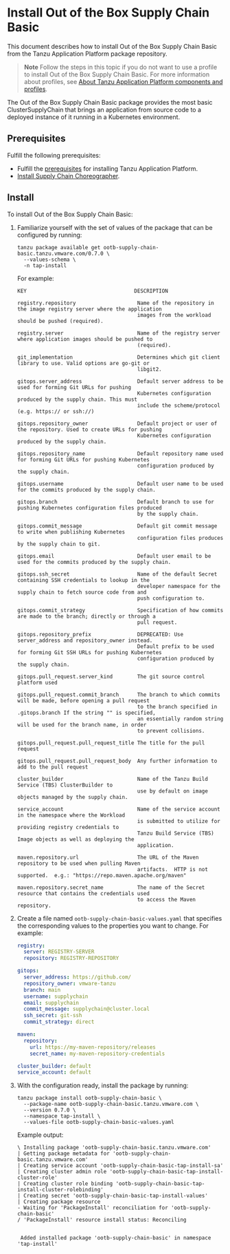 # Install Out of the Box Supply Chain Basic

This document describes how to install Out of the Box Supply Chain Basic
from the Tanzu Application Platform package repository.

> **Note** Follow the steps in this topic if you do not want to use a profile to install Out of the Box Supply Chain Basic. For more information about profiles, see [About Tanzu Application Platform components and profiles](../about-package-profiles.hbs.md).

The Out of the Box Supply Chain Basic package provides the most basic
ClusterSupplyChain that brings an application from source code to a deployed
instance of it running in a Kubernetes environment.

## <a id='ootb-sc-basic-prereqs'></a> Prerequisites

Fulfill the following prerequisites:

- Fulfill the [prerequisites](../prerequisites.md) for installing Tanzu Application Platform.
- [Install Supply Chain Choreographer](install-scc.md).

## <a id='inst-ootb-sc-basic'></a> Install

To install Out of the Box Supply Chain Basic:

1. Familiarize yourself with the set of values of the package that can be
   configured by running:

    ```console
    tanzu package available get ootb-supply-chain-basic.tanzu.vmware.com/0.7.0 \
      --values-schema \
      -n tap-install
    ```

    For example:

    ```console
    KEY                                   DESCRIPTION

    registry.repository                    Name of the repository in the image registry server where the application 
                                           images from the workload should be pushed (required).

    registry.server                        Name of the registry server where application images should be pushed to 
                                           (required).

    git_implementation                     Determines which git client library to use. Valid options are go-git or 
                                           libgit2.

    gitops.server_address                  Default server address to be used for forming Git URLs for pushing 
                                           Kubernetes configuration produced by the supply chain. This must
                                           include the scheme/protocol (e.g. https:// or ssh://)

    gitops.repository_owner                Default project or user of the repository. Used to create URLs for pushing 
                                           Kubernetes configuration produced by the supply chain.

    gitops.repository_name                 Default repository name used for forming Git URLs for pushing Kubernetes 
                                           configuration produced by the supply chain.

    gitops.username                        Default user name to be used for the commits produced by the supply chain.

    gitops.branch                          Default branch to use for pushing Kubernetes configuration files produced 
                                           by the supply chain.

    gitops.commit_message                  Default git commit message to write when publishing Kubernetes 
                                           configuration files produces by the supply chain to git.

    gitops.email                           Default user email to be used for the commits produced by the supply chain.

    gitops.ssh_secret                      Name of the default Secret containing SSH credentials to lookup in the 
                                           developer namespace for the supply chain to fetch source code from and 
                                           push configuration to.

    gitops.commit_strategy                 Specification of how commits are made to the branch; directly or through a 
                                           pull request.

    gitops.repository_prefix               DEPRECATED: Use server_address and repository_owner instead.
                                           Default prefix to be used for forming Git SSH URLs for pushing Kubernetes 
                                           configuration produced by the supply chain.

    gitops.pull_request.server_kind        The git source control platform used

    gitops.pull_request.commit_branch      The branch to which commits will be made, before opening a pull request 
                                           to the branch specified in .gitops.branch If the string "" is specified, 
                                           an essentially random string will be used for the branch name, in order 
                                           to prevent collisions.

    gitops.pull_request.pull_request_title The title for the pull request

    gitops.pull_request.pull_request_body  Any further information to add to the pull request

    cluster_builder                        Name of the Tanzu Build Service (TBS) ClusterBuilder to
                                           use by default on image objects managed by the supply chain.

    service_account                        Name of the service account in the namespace where the Workload
                                           is submitted to utilize for providing registry credentials to
                                           Tanzu Build Service (TBS) Image objects as well as deploying the
                                           application.

    maven.repository.url                   The URL of the Maven repository to be used when pulling Maven
                                           artifacts.  HTTP is not supported.  e.g.: "https://repo.maven.apache.org/maven"

    maven.repository.secret_name           The name of the Secret resource that contains the credentials used
                                           to access the Maven repository.
    ```

1. Create a file named `ootb-supply-chain-basic-values.yaml` that specifies the
   corresponding values to the properties you want to change. For example:

    ```yaml
    registry:
      server: REGISTRY-SERVER
      repository: REGISTRY-REPOSITORY

    gitops:
      server_address: https://github.com/
      repository_owner: vmware-tanzu
      branch: main
      username: supplychain
      email: supplychain
      commit_message: supplychain@cluster.local
      ssh_secret: git-ssh
      commit_strategy: direct

    maven:
      repository:
        url: https://my-maven-repository/releases
        secret_name: my-maven-repository-credentials

    cluster_builder: default
    service_account: default
    ```

1. With the configuration ready, install the package by running:

    ```console
    tanzu package install ootb-supply-chain-basic \
      --package-name ootb-supply-chain-basic.tanzu.vmware.com \
      --version 0.7.0 \
      --namespace tap-install \
      --values-file ootb-supply-chain-basic-values.yaml
    ```

    Example output:

    ```console
    \ Installing package 'ootb-supply-chain-basic.tanzu.vmware.com'
    | Getting package metadata for 'ootb-supply-chain-basic.tanzu.vmware.com'
    | Creating service account 'ootb-supply-chain-basic-tap-install-sa'
    | Creating cluster admin role 'ootb-supply-chain-basic-tap-install-cluster-role'
    | Creating cluster role binding 'ootb-supply-chain-basic-tap-install-cluster-rolebinding'
    | Creating secret 'ootb-supply-chain-basic-tap-install-values'
    | Creating package resource
    - Waiting for 'PackageInstall' reconciliation for 'ootb-supply-chain-basic'
    / 'PackageInstall' resource install status: Reconciling


     Added installed package 'ootb-supply-chain-basic' in namespace 'tap-install'
    ```
